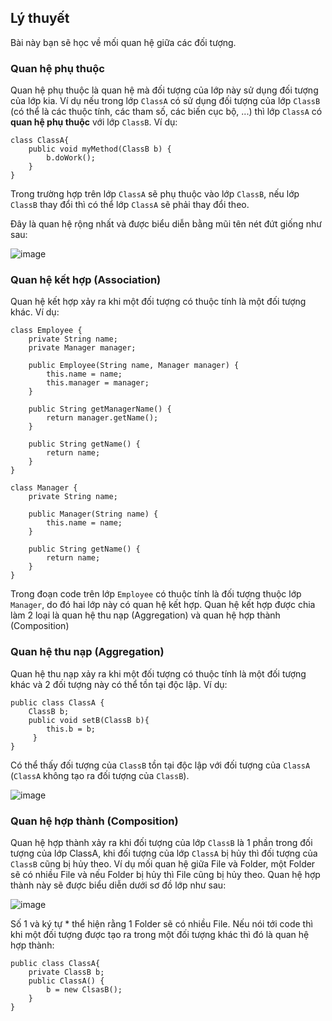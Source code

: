 ## Lý thuyết
Bài này bạn sẽ học về mối quan hệ giữa các đối tượng.

### Quan hệ phụ thuộc

Quan hệ phụ thuộc là quan hệ mà đối tượng của lớp này sử dụng đối tượng của lớp kia. Ví dụ nếu trong lớp `ClassA` có sử dụng đối tượng của lớp `ClassB` (có thể là các thuộc tính, các tham số, các biến cục bộ, ...) thì lớp `ClassA` có **quan hệ phụ thuộc** với lớp `ClassB`. Ví dụ:
```
class ClassA{
	public void myMethod(ClassB b) {
		b.doWork();
	}
}
```
Trong trường hợp trên lớp `ClassA` sẽ phụ thuộc vào lớp `ClassB`, nếu lớp `ClassB` thay đổi thì có thể lớp `ClassA` sẽ phải thay đổi theo.

Đây là quan hệ rộng nhất và được biểu diễn bằng mũi tên nét đứt giống như sau:

![image](https://github.com/user-attachments/assets/c773d217-22ac-4215-86c1-c33dbd65545a)

### Quan hệ kết hợp (Association)

Quan hệ kết hợp xảy ra khi một đối tượng có thuộc tính là một đối tượng khác. Ví dụ: 
```
class Employee {
	private String name;
	private Manager manager;

	public Employee(String name, Manager manager) {
		this.name = name;
		this.manager = manager;
	}

	public String getManagerName() {
		return manager.getName();
	}

	public String getName() {
		return name;
	}
}

class Manager {
	private String name;

	public Manager(String name) {
		this.name = name;
	}

	public String getName() {
		return name;
	}
}
```
Trong đoạn code trên lớp `Employee` có thuộc tính là đối tượng thuộc lớp `Manager`, do đó hai lớp này có quan hệ kết hợp. Quan hệ kết hợp được chia làm 2 loại là quan hệ thu nạp (Aggregation) và quan hệ hợp thành (Composition)

### Quan hệ thu nạp (Aggregation)

Quan hệ thu nạp xảy ra khi một đối tượng có thuộc tính là một đối tượng khác và 2 đối tượng này có thể tồn tại độc lập. Ví dụ:
```
public class ClassA {       
    ClassB b;
    public void setB(ClassB b){
    	this.b = b;
     }
}
```
Có thể thấy đối tượng của `ClassB` tồn tại độc lập với đối tượng của `ClassA` (`ClassA` không tạo ra đối tượng của `ClassB`).

![image](https://github.com/user-attachments/assets/7e5e5e23-aef5-438f-b5a7-345b53866279)

### Quan hệ hợp thành (Composition)

Quan hệ hợp thành xảy ra khi đối tượng của lớp `ClassB` là 1 phần trong đối tượng của lớp ClassA, khi đối tượng của lớp `ClassA` bị hủy thì đối tượng của `ClassB` cũng bị hủy theo. Ví dụ mối quan hệ giữa File và Folder, một Folder sẽ có nhiều File và nếu Folder bị hủy thì File cũng bị hủy theo. Quan hệ hợp thành này sẽ được biểu diễn dưới sơ đồ lớp như sau:

![image](https://github.com/user-attachments/assets/6758bb75-12cb-44b3-b669-9f0246ebf042)

Số 1 và ký tự * thể hiện rằng 1 Folder sẽ có nhiều File. Nếu nói tới code thì khi một đối tượng được tạo ra trong một đối tượng khác thì đó là quan hệ hợp thành:
```
public class ClassA{
	private ClassB b;
	public ClassA() {
		b = new ClsasB();
	}
}
```
